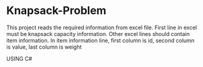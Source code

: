 # Knapsack-Problem

This project reads the required information from excel file.
First line in excel must be knapsack capacity information.
Other excel lines should contain item information.
In item information line, first column is id, second column is value, last column is weight

USING C#
